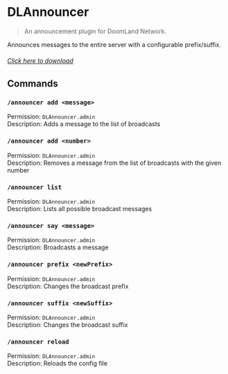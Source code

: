 # DLAnnouncer
> An announcement plugin for DoomLand Network.

Announces messages to the entire server with a configurable prefix/suffix.

###### [Click here to download](https://github.com/Rayzr522/DLAnnouncer/releases)

## Commands  

### `/announcer add <message>`
Permission: `DLAnnouncer.admin`  
Description: Adds a message to the list of broadcasts

### `/announcer add <number>`
Permission: `DLAnnouncer.admin`  
Description: Removes a message from the list of broadcasts with the given number  

### `/announcer list`
Permission: `DLAnnouncer.admin`  
Description: Lists all possible broadcast messages  

### `/announcer say <message>`
Permission: `DLAnnouncer.admin`  
Description: Broadcasts a message  

### `/announcer prefix <newPrefix>`
Permission: `DLAnnouncer.admin`  
Description: Changes the broadcast prefix  

### `/announcer suffix <newSuffix>`
Permission: `DLAnnouncer.admin`  
Description: Changes the broadcast suffix  

### `/announcer reload`
Permission: `DLAnnouncer.admin`  
Description: Reloads the config file  